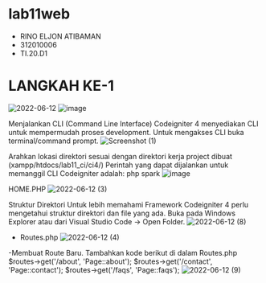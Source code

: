 # lab11web
- RINO ELJON ATIBAMAN
- 312010006
- TI.20.D1

# LANGKAH KE-1
![2022-06-12](https://user-images.githubusercontent.com/101688124/173205020-4fa0dfd0-c0eb-4c8b-97fc-13f61d7b63d9.png)
![image](https://user-images.githubusercontent.com/101688124/173205024-fe79d3f7-42d7-430c-8767-3df29c0f5387.png)

Menjalankan CLI (Command Line Interface) Codeigniter 4 menyediakan CLI untuk mempermudah proses development. Untuk mengakses CLI buka terminal/command prompt.
![Screenshot (1)](https://user-images.githubusercontent.com/101688124/173205048-5774b704-5a58-47b2-89dc-6817a8825ffe.png)

Arahkan lokasi direktori sesuai dengan direktori kerja project dibuat (xampp/htdocs/lab11_ci/ci4/) Perintah yang dapat dijalankan untuk memanggil CLI Codeigniter adalah: php spark
![image](https://user-images.githubusercontent.com/101688124/173205063-96a46557-dbea-47a3-8a0c-a2886a1ece1c.png)

HOME.PHP
![2022-06-12 (3)](https://user-images.githubusercontent.com/101688124/173205098-174df3b9-b301-4282-9d03-ac0dae995be4.png)

Struktur Direktori Untuk lebih memahami Framework Codeigniter 4 perlu mengetahui struktur direktori dan file yang ada. Buka pada Windows Explorer atau dari Visual Studio Code -> Open Folder.
![2022-06-12 (8)](https://user-images.githubusercontent.com/101688124/173205150-b6f36029-3363-4a6d-9bbb-6b2aa816ba6e.png)

- Routes.php
![2022-06-12 (4)](https://user-images.githubusercontent.com/101688124/173205208-a23548e4-6381-40b5-8a68-2c04a27a4728.png)

-Membuat Route Baru. Tambahkan kode berikut di dalam Routes.php $routes->get('/about', 'Page::about'); $routes->get('/contact', 'Page::contact'); $routes->get('/faqs', 'Page::faqs');
![2022-06-12 (9)](https://user-images.githubusercontent.com/101688124/173205279-4a982ef0-0c2a-4d06-adc5-04ee389faae8.png)
